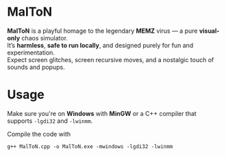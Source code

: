 # MalToN

**MalToN** is a playful homage to the legendary **MEMZ** virus — a pure **visual-only** chaos simulator.  
It’s **harmless**, **safe to run locally**, and designed purely for fun and experimentation.  
Expect screen glitches, screen recursive moves, and a nostalgic touch of sounds and popups.


# Usage

Make sure you're on **Windows** with **MinGW** or a C++ compiler that supports `-lgdi32` and `-lwinmm`.

Compile the code with 
```
g++ MalToN.cpp -o MalToN.exe -mwindows -lgdi32 -lwinmm
